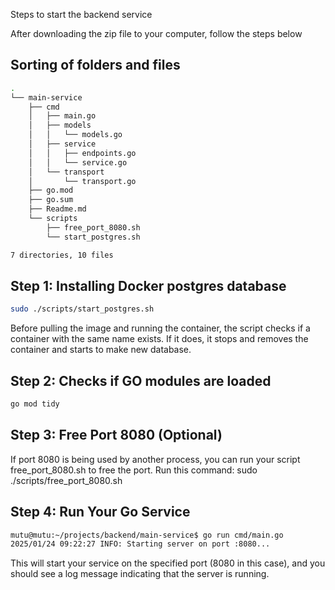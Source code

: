 Steps to start the backend service

After downloading the zip file to your computer, follow the steps below

## Sorting of folders and files
```bash
.
└── main-service
    ├── cmd
    │   ├── main.go
    │   ├── models
    │   │   └── models.go
    │   ├── service
    │   │   ├── endpoints.go
    │   │   └── service.go
    │   └── transport
    │       └── transport.go
    ├── go.mod
    ├── go.sum
    ├── Readme.md
    └── scripts
        ├── free_port_8080.sh
        └── start_postgres.sh

7 directories, 10 files
```

## Step 1: Installing Docker postgres database

```bash
sudo ./scripts/start_postgres.sh
```

Before pulling the image and running the container, the script checks if a container with the same name exists. 
If it does, it stops and removes the container and starts to make new database.


## Step 2: Checks if GO modules are loaded

```bash
go mod tidy
```


## Step 3: Free Port 8080 (Optional)
If port 8080 is being used by another process, you can run your script free_port_8080.sh to free the port. Run this command:
sudo ./scripts/free_port_8080.sh

## Step 4: Run Your Go Service
```bash
mutu@mutu:~/projects/backend/main-service$ go run cmd/main.go 
2025/01/24 09:22:27 INFO: Starting server on port :8080...
```

This will start your service on the specified port (8080 in this case), and you should see a log message 
indicating that the server is running.


